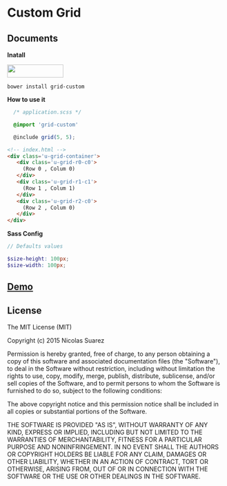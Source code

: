 Custom Grid
===================

Documents
-------------

**Inatall**

<a href="http://bower.io/search/?q=grid-custom"><img src="https://benschwarz.github.io/bower-badges/badge@2x.png" width="130" height="30"></a>
```
bower install grid-custom
```

**How to use it**

``` scss
  /* application.scss */

  @import 'grid-custom'

  @include grid(5, 5);
```
``` html
<!-- index.html -->
<div class='u-grid-container'>
   <div class='u-grid-r0-c0'>
     (Row 0 , Colum 0)
   </div>
   <div class='u-grid-r1-c1'>
     (Row 1 , Colum 1)
   </div>
   <div class='u-grid-r2-c0'>
     (Row 2 , Colum 0)
   </div>
</div>
```

**Sass Config**

``` scss
// Defaults values

$size-height: 100px;
$size-width: 100px;
```

## <a href="http://codepen.io/imNicoSuarez/pen/qddgeR"> Demo </a>

## License

The MIT License (MIT)

Copyright (c) 2015 Nicolas Suarez

Permission is hereby granted, free of charge, to any person obtaining a copy
of this software and associated documentation files (the "Software"), to deal
in the Software without restriction, including without limitation the rights
to use, copy, modify, merge, publish, distribute, sublicense, and/or sell
copies of the Software, and to permit persons to whom the Software is
furnished to do so, subject to the following conditions:

The above copyright notice and this permission notice shall be included in all
copies or substantial portions of the Software.

THE SOFTWARE IS PROVIDED "AS IS", WITHOUT WARRANTY OF ANY KIND, EXPRESS OR
IMPLIED, INCLUDING BUT NOT LIMITED TO THE WARRANTIES OF MERCHANTABILITY,
FITNESS FOR A PARTICULAR PURPOSE AND NONINFRINGEMENT. IN NO EVENT SHALL THE
AUTHORS OR COPYRIGHT HOLDERS BE LIABLE FOR ANY CLAIM, DAMAGES OR OTHER
LIABILITY, WHETHER IN AN ACTION OF CONTRACT, TORT OR OTHERWISE, ARISING FROM,
OUT OF OR IN CONNECTION WITH THE SOFTWARE OR THE USE OR OTHER DEALINGS IN THE
SOFTWARE.